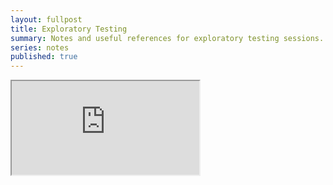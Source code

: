 ```yaml
---
layout: fullpost
title: Exploratory Testing
summary: Notes and useful references for exploratory testing sessions.
series: notes
published: true
---
```


<iframe src="https://atlas.mindmup.com/robertdpowell/exploratory_testing/index.html"></iframe>


